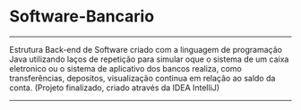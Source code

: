 # Software-Bancario

****************************************************************************************************************************************************************************************
Estrutura Back-end de Software criado com a linguagem de programação Java utilizando laços de repetição para simular oque o sistema de um caixa eletronico ou o sistema de aplicativo dos bancos realiza, como transferências, depositos, visualização continua em relação ao saldo da conta. (Projeto finalizado, criado através da IDEA IntelliJ)
****************************************************************************************************************************************************************************************


